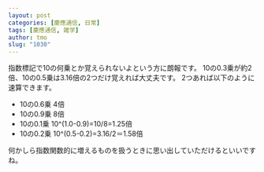 ```yaml
---
layout: post
categories: [慶應通信, 日常]
tags: [慶應通信, 雑学]
author: tmo
slug: "1030"
---
```

指数標記で10の何乗とか覚えられないよという方に朗報です。
10の0.3乗が約2倍、10の0.5乗は3.16倍の2つだけ覚えれば大丈夫です。
2つあれば以下のように速算できます。

* 10の0.6乗 4倍
* 10の0.9乗 8倍
* 10の0.1乗 10^(1.0-0.9)=10/8=1.25倍
* 10の0.2乗 10^(0.5-0.2)=3.16/2＝1.58倍

何かしら指数関数的に増えるものを扱うときに思い出していただけるといいですね。
